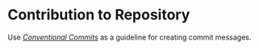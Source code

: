 # Contribution to Repository

Use [_Conventional Commits_](https://www.conventionalcommits.org/en/v1.0.0/) as a guideline for creating commit messages.


